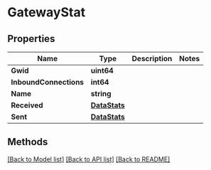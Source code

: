 # GatewayStat

## Properties

Name | Type | Description | Notes
------------ | ------------- | ------------- | -------------
**Gwid** | **uint64** |  | 
**InboundConnections** | **int64** |  | 
**Name** | **string** |  | 
**Received** | [**DataStats**](DataStats.md) |  | 
**Sent** | [**DataStats**](DataStats.md) |  | 

## Methods


[[Back to Model list]](../README.md#documentation-for-models) [[Back to API list]](../README.md#documentation-for-api-endpoints) [[Back to README]](../README.md)



